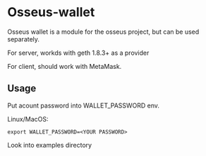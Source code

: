 # Osseus-wallet

Osseus wallet is a module for the osseus project, but can be used separately.

For server, workds with geth 1.8.3+ as a provider

For client, should work with MetaMask.

## Usage
Put acount password into WALLET_PASSWORD env.

Linux/MacOS:

```
export WALLET_PASSWORD=<YOUR PASSWORD>
```

Look into examples directory
